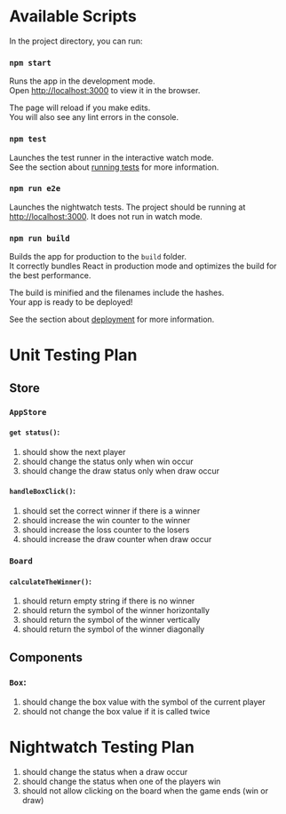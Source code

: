 # Available Scripts

In the project directory, you can run:

### `npm start`

Runs the app in the development mode.\
Open [http://localhost:3000](http://localhost:3000) to view it in the browser.

The page will reload if you make edits.\
You will also see any lint errors in the console.

### `npm test`

Launches the test runner in the interactive watch mode.\
See the section about [running tests](https://facebook.github.io/create-react-app/docs/running-tests) for more information.

### `npm run e2e`

Launches the nightwatch tests. The project should be running at [http://localhost:3000](http://localhost:3000). It does not run in watch mode.

### `npm run build`

Builds the app for production to the `build` folder.\
It correctly bundles React in production mode and optimizes the build for the best performance.

The build is minified and the filenames include the hashes.\
Your app is ready to be deployed!

See the section about [deployment](https://facebook.github.io/create-react-app/docs/deployment) for more information.


# Unit Testing Plan
## Store
### `AppStore`
#### `get status()`:
1. should show the next player
1. should change the status only when win occur
1. should change the draw status only when draw occur

#### `handleBoxClick()`:
1. should set the correct winner if there is a winner
1. should increase the win counter to the winner
1. should increase the loss counter to the losers
1. should increase the draw counter when draw occur

### `Board`
#### `calculateTheWinner()`:
1. should return empty string if there is no winner
1. should return the symbol of the winner horizontally
1. should return the symbol of the winner vertically
1. should return the symbol of the winner diagonally

## Components

### `Box`:
1. should change the box value with the symbol of the current player
1. should not change the box value if it is called twice


# Nightwatch Testing Plan
1. should change the status when a draw occur
1. should change the status when one of the players win
1. should not allow clicking on the board when the game ends (win or draw)